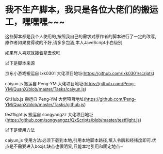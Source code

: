 # 我不生产脚本，我只是各位大佬们的搬运工，嘿嘿嘿~~~

这些脚本都是我个人使用的,按照我自己的需求对原作者的脚本进行了一定的改写,原作者如果觉得改的不好,请多多包涵,本人JaveScript小白级别

如果有人喜欢就接着拿去改吧

以下是脚本来源

京东小游戏搬运自 lxk0301 大佬项目地址(https://github.com/lxk0301/scripts)

caiyun.js 搬运自 Peng-YM 大佬项目地址(https://github.com/Peng-YM/QuanX/blob/master/Tasks/caiyun.js)

GitHub.js 搬运自 Peng-YM 大佬项目地址(https://github.com/Peng-YM/QuanX/blob/master/Tasks/github.js)

testflight.js 搬运自 songyangzz 大佬项目地址(https://github.com/songyangzz/QxScripts/blob/master/testflight.js)

以下是使用方法

caiyun,js 使用方法:必须下载到本地,引用本地脚本路径,填入令牌和经纬度即可.优点是不需要进入boxjs,缺点也很明显,只能本地引用和固定地点~
